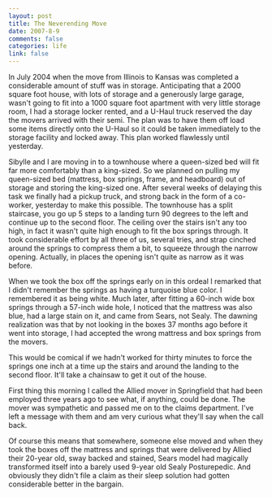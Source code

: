 ```yaml
--- 
layout: post
title: The Neverending Move
date: 2007-8-9
comments: false
categories: life
link: false
---
```

In July 2004 when the move from Illinois to Kansas was completed a considerable amount of stuff was in storage.  Anticipating that a 2000 square foot house, with lots of storage and a generously large garage, wasn't going to fit into a 1000 square foot apartment with very little storage room, I had a storage locker rented, and a U-Haul truck reserved the day the movers arrived with their semi.  The plan was to have them off load some items directly onto the U-Haul so it could be taken immediately to the storage facility and locked away.  This plan worked flawlessly until yesterday.

Sibylle and I are moving in to a townhouse where a queen-sized bed will fit far more comfortably than a king-sized.  So we planned on pulling my queen-sized bed (mattress, box springs, frame, and headboard) out of storage and storing the king-sized one.  After several weeks of delaying this task we finally had a pickup truck, and strong back in the form of a co-worker, yesterday to make this possible. The townhouse has a split staircase, you go up 5 steps to a landing turn 90 degrees to the left and continue up to the second floor.  The ceiling over the stairs isn't any too high, in fact it wasn't quite high enough to fit the box springs through.  It took considerable effort by all three of us, several tries, and strap cinched around the springs to compress them a bit, to squeeze through the narrow opening.  Actually, in places the opening isn't quite as narrow as it was before.

When we took the box off the springs early on in this ordeal I remarked that I didn't remember the springs as having a turquoise blue color.  I remembered it as being white.  Much later, after fitting a 60-inch wide box springs through a 57-inch wide hole, I noticed that the mattress was also blue, had a large stain on it, and came from Sears, not Sealy.  The dawning realization was that by not looking in the boxes 37 months ago before it went into storage, I had accepted the wrong mattress and box springs from the movers.

This would be comical if we hadn't worked for thirty minutes to force the springs one inch at a time up the stairs and around the landing to the second floor.  It'll take a chainsaw to get it out of the house.

First thing this morning I called the Allied mover in Springfield that had been employed three years ago to see what, if anything, could be done.  The mover was sympathetic and passed me on to the claims department.  I've left a message with them and am very curious what they'll say when the call back.

Of course this means that somewhere, someone else moved and when they took the boxes off the mattress and springs that were delivered by Allied their 20-year old, sway backed and stained, Sears model had magically transformed itself into a barely used 9-year old Sealy Posturepedic.  And obviously they didn't file a claim as their sleep solution had gotten considerable better in the bargain.
